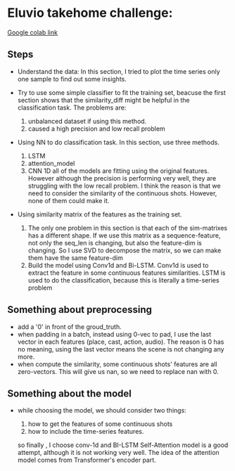 # Eluvio takehome challenge: 

[Google colab link](https://colab.research.google.com/drive/1-D35eqSa7Nh4jZC44Tz6r216FCaaQFXn?usp=sharing)


## Steps

- Understand the data: In this section, I tried to plot the time series only one sample to find out some insights. 

- Try to use some simple classifier to fit the training set, beacuse the first section shows that the similarity_diff might be helpful in the classification task. The problems are:
    1. unbalanced dataset if using this method.
    2. caused a high precision and low recall problem

- Using NN to do classification task. In this section, use three methods.
    1. LSTM
    2. attention_model
    3. CNN 1D
 all of the models are fitting using the original features. However although the precision is performing very well, they are struggling with the low recall problem. I think the reason is that we need to consider the similarity of the continuous shots. However, none of them could make it.

- Using similarity matrix of the features as the training set.
    1. The only one problem in this section is that each of the sim-matrixes has a different shape. If we use this matrix as a sequence-feature, not only the seq_len is changing, but also the feature-dim is changing. So I use SVD to decompose the matrix, so we can make them have the same feature-dim
    2. Build the model using Conv1d and Bi-LSTM. Conv1d is used to extract the feature in some continuous features similarities. LSTM is used to do the classification, because this is literally a time-series problem


## Something about preprocessing
- add a '0' in front of the groud_truth. 
- when padding in a batch, instead using 0-vec to pad, I use the last vector in each features (place, cast, action, audio). The reason is 0 has no meaning, using the last vector means the scene is not changing any more.
- when compute the similarity, some continuous shots' features are all zero-vectors. This will give us nan, so we need to replace nan with 0.

## Something about the model
- while choosing the model, we should consider two things: 
    1. how to get the features of some continuous shots
    2. how to include the time-series features.

    so finally , I choose conv-1d and BI-LSTM
    Self-Attention model is a good attempt, although it is not working very well. The idea of the attention model comes from Transformer's encoder part.
